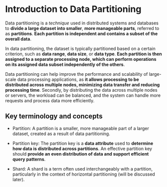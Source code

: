 # Introduction to Data Partitioning
Data partitioning is a *technique* used in distributed systems and databases to **divide a large dataset into smaller**, **more manageable parts**, referred to as **partitions**. **Each partition is independent and contains a subset of the overall data**.

In data partitioning, the dataset is typically partitioned based on a certain criterion, such as **data range**, **data size**, or **data type**. **Each partition is then assigned to a separate processing node, which can perform operations on its assigned data subset independently of the others**.

Data partitioning can help improve the performance and scalability of large-scale data processing applications, as **it allows processing to be distributed across multiple nodes, minimizing data transfer and reducing processing time**. Secondly, by distributing the data across multiple nodes or servers, the workload can be balanced, and the system can handle more requests and process data more efficiently.

## Key terminology and concepts
- Partition: A partition is a smaller, more manageable part of a larger dataset, created as a result of data partitioning.

- Partition key: The partition key is a **data attribute** used to **determine how data is distributed across partitions**. An effective partition key should **provide an even distribution of data and support efficient query patterns**.

- Shard: A shard is a term often used interchangeably with a partition, particularly in the context of horizontal partitioning (will be discussed later).